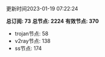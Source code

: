 更新时间2023-01-19 07:22:24

**总订阅: 73**
**总节点: 2224**
**有效节点: 370**
- trojan节点: 58
- v2ray节点: 138
- ss节点: 174
